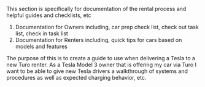 This section is specifically for documentation of the rental process and helpful guides and checklists, etc

1. Documentation for Owners including, car prep check list, check out task list, check in task list
2. Documentation for Renters including, quick tips for cars based on models and features

The purpose of this is to create a guide to use when delivering a Tesla to a new Turo renter.  As a Tesla Model 3 owner that is offering my car via Turo I want to be able to give new Tesla drivers a walkthrough of systems and procedures as well as expected charging behavior, etc. 

